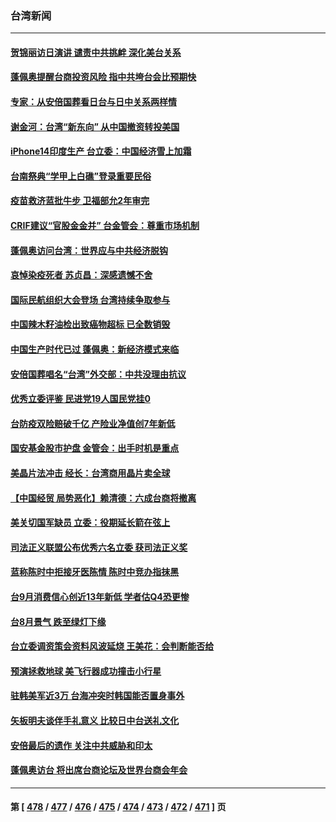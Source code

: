 ### 台湾新闻
---
#### [贺锦丽访日演讲 谴责中共挑衅 深化美台关系](../../pages/ncid1349361/n13834465.md) 
#### [蓬佩奥提醒台商投资风险 指中共垮台会比预期快](../../pages/ncid1349361/n13834260.md) 
#### [专家：从安倍国葬看日台与日中关系两样情](../../pages/ncid1349361/n13834121.md) 
#### [谢金河：台湾“新东向” 从中国撤资转投美国](../../pages/ncid1349361/n13833689.md) 
#### [iPhone14印度生产 台立委：中国经济雪上加霜](../../pages/ncid1349361/n13833738.md) 
#### [台南祭典“学甲上白礁”登录重要民俗](../../pages/ncid1349361/n13833856.md) 
#### [疫苗救济蓝批牛步 卫福部允2年审完](../../pages/ncid1349361/n13833860.md) 
#### [CRIF建议“官股金金并” 台金管会：尊重市场机制](../../pages/ncid1349361/n13833838.md) 
#### [蓬佩奥访问台湾：世界应与中共经济脱钩](../../pages/ncid1349361/n13833655.md) 
#### [哀悼染疫死者 苏贞昌：深感遗憾不舍](../../pages/ncid1349361/n13833849.md) 
#### [国际民航组织大会登场 台湾持续争取参与](../../pages/ncid1349361/n13833850.md) 
#### [中国辣木籽油检出致癌物超标 已全数销毁](../../pages/ncid1349361/n13833840.md) 
#### [中国生产时代已过 蓬佩奥：新经济模式来临](../../pages/ncid1349361/n13833817.md) 
#### [安倍国葬唱名“台湾”外交部：中共没理由抗议](../../pages/ncid1349361/n13833816.md) 
#### [优秀立委评鉴 民进党19人国民党挂0](../../pages/ncid1349361/n13833771.md) 
#### [台防疫双险赔破千亿 产险业净值创7年新低](../../pages/ncid1349361/n13833762.md) 
#### [国安基金股市护盘 金管会：出手时机是重点](../../pages/ncid1349361/n13833797.md) 
#### [美晶片法冲击 经长：台湾商用晶片卖全球](../../pages/ncid1349361/n13833803.md) 
#### [【中国经贸 局势恶化】赖清德：六成台商将撤离](../../pages/ncid1349361/n13833740.md) 
#### [美关切国军缺员 立委：役期延长箭在弦上](../../pages/ncid1349361/n13833765.md) 
#### [司法正义联盟公布优秀六名立委 获司法正义奖](../../pages/ncid1349361/n13833767.md) 
#### [蓝称陈时中拒接牙医陈情 陈时中竞办指抹黑](../../pages/ncid1349361/n13833773.md) 
#### [台9月消费信心创近13年新低 学者估Q4恐更惨](../../pages/ncid1349361/n13833693.md) 
#### [台8月景气 跌至绿灯下缘](../../pages/ncid1349361/n13833683.md) 
#### [台立委调资策会资料风波延烧 王美花：会判断能否给](../../pages/ncid1349361/n13833739.md) 
#### [预演拯救地球 美飞行器成功撞击小行星](../../pages/ncid1349361/n13833749.md) 
#### [驻韩美军近3万 台海冲突时韩国能否置身事外](../../pages/ncid1349361/n13833401.md) 
#### [矢板明夫谈伴手礼意义 比较日中台送礼文化](../../pages/ncid1349361/n13833379.md) 
#### [安倍最后的遗作 关注中共威胁和印太](../../pages/ncid1349361/n13833342.md) 
#### [蓬佩奥访台 将出席台商论坛及世界台商会年会](../../pages/ncid1349361/n13833142.md) 

---
#### 第 [ [478](./478.md) / [477](./477.md) / [476](./476.md) / [475](./475.md) / [474](./474.md) / [473](./473.md) / [472](./472.md) / [471](./471.md) ] 页
